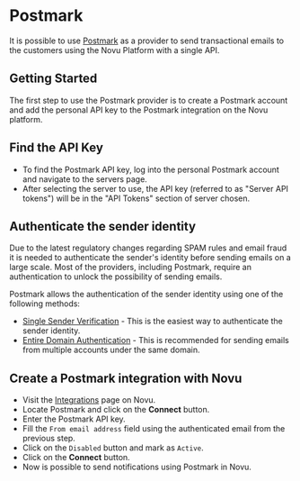 # Postmark

It is possible to use [Postmark](https://postmarkapp.com/) as a provider to send transactional emails to the customers using the Novu Platform with a single API.

## Getting Started

The first step to use the Postmark provider is to create a Postmark account and add the personal API key to the Postmark integration on the Novu platform.

## Find the API Key

- To find the Postmark API key, log into the personal Postmark account and navigate to the servers page.
- After selecting the server to use, the API key (referred to as "Server API tokens") will be in the "API Tokens" section of server chosen.

## Authenticate the sender identity

Due to the latest regulatory changes regarding SPAM rules and email fraud it is needed to authenticate the sender's identity before sending emails on a large scale.
Most of the providers, including Postmark, require an authentication to unlock the possibility of sending emails.

Postmark allows the authentication of the sender identity using one of the following methods:

- [Single Sender Verification](https://account.postmarkapp.com/signatures/new) - This is the easiest way to authenticate the sender identity.
- [Entire Domain Authentication](https://postmarkapp.com/support/article/1046-how-do-i-verify-a-domain#:~:text=be%20verified%20automatically.-,Navigate%20to%20Sender%20Signatures.,to%20your%20DNS%2C%20choose%20Verify.) - This is recommended for sending emails from multiple accounts under the same domain.

## Create a Postmark integration with Novu

- Visit the [Integrations](https://web.novu.co/integrations) page on Novu.
- Locate Postmark and click on the **Connect** button.
- Enter the Postmark API key.
- Fill the `From email address` field using the authenticated email from the previous step.
- Click on the `Disabled` button and mark as `Active`.
- Click on the **Connect** button.
- Now is possible to send notifications using Postmark in Novu.
